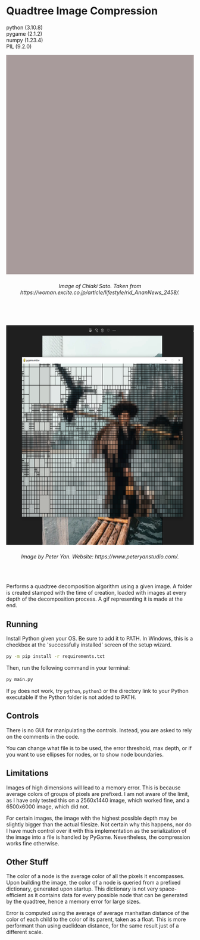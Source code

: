 # Quadtree Image Compression

python (3.10.8)  
pygame (2.1.2)  
numpy (1.23.4)  
PIL (9.2.0)

<p align="center">
  <img src="images/img.gif" height=590>
</p>
<h6 align="center"><i> Image of Chiaki Sato. Taken from https://woman.excite.co.jp/article/lifestyle/rid_AnanNews_2458/. </i></h6>
<br><br>
<p align="center">
  <img src="images/demo.png" height=590>
</p>
<h6 align="center"><i> Image by Peter Yan. Website: https://www.peteryanstudio.com/. </i></h6>
<br>

Performs a quadtree decomposition algorithm using a given image. A folder is created stamped with the time of creation, loaded with images at every depth of the decomposition process. A gif representing it is made at the end.

## Running

Install Python given your OS. Be sure to add it to PATH. In Windows, this is a checkbox at the 'successfully installed' screen of the setup wizard.

```bash
py -m pip install -r requirements.txt
```

Then, run the following command in your terminal:

```bash
py main.py
```

If `py` does not work, try `python`, `python3` or the directory link to your Python executable if the Python folder is not added to PATH.

## Controls

There is no GUI for manipulating the controls. Instead, you are asked to rely on the comments in the code. 

You can change what file is to be used, the error threshold, max depth, or if you want to use ellipses for nodes, or to show node boundaries.

## Limitations

Images of high dimensions will lead to a memory error. This is because average colors of groups of pixels are prefixed. I am not aware of the limit, as I have only tested this on a 2560x1440 image, which worked fine, and a 6500x6000 image, which did not.

For certain images, the image with the highest possible depth may be slightly bigger than the actual filesize. Not certain why this happens, nor do I have much control over it with this implementation as the serialization of the image into a file is handled by PyGame. Nevertheless, the compression works fine otherwise.

## Other Stuff

The color of a node is the average color of all the pixels it encompasses. Upon building the image, the color of a node is queried from a prefixed dictionary, generated upon startup. This dictionary is not very space-efficient as it contains data for every possible node that can be generated by the quadtree, hence a memory error for large sizes.

Error is computed using the average of average manhattan distance of the color of each child to the color of its parent, taken as a float. This is more performant than using euclidean distance, for the same result just of a different scale.  
